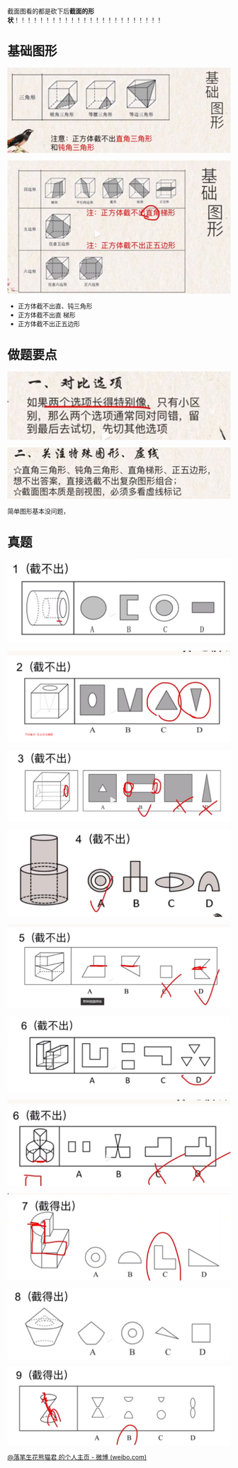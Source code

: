 

截面图看的都是砍下后**截面的形状**！！！！！！！！！！！！！！！！！！！！！！！！



# 基础图形

 ![image-20231101225413180](.images/image-20231101225413180.png)



![image-20231101230014537](.images/image-20231101230014537.png)



+ 正方体截不出直、钝三角形
+ 正方体截不出直 梯形
+ 正方体截不出正五边形





# 做题要点

![image-20231101231118151](.images/image-20231101231118151.png)

 ![image-20231101231058417](.images/image-20231101231058417.png)



简单图形基本没问题，





# 真题 

![image-20231101231650728](.images/image-20231101231650728.png)

![image-20231102210801234](.images/image-20231102210801234.png)



![image-20231102211539184](.images/image-20231102211539184.png)

![image-20231102211642592](.images/image-20231102211642592.png)



![image-20231102211914452](.images/image-20231102211914452.png)



![image-20231102212119983](.images/image-20231102212119983.png)

![image-20231102212644960](.images/image-20231102212644960.png)





![image-20231102212743715](.images/image-20231102212743715.png)





![image-20231102212932751](.images/image-20231102212932751.png)



![image-20231102213040367](.images/image-20231102213040367.png)



[@落笔生花熊猫君 的个人主页 - 微博 (weibo.com)](https://weibo.com/panda7treasure)

